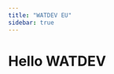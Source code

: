 ```yaml
---
title: "WATDEV EU"
sidebar: true
---
```




# Hello WATDEV

<div id="app"></div>

<script src="https://code.jquery.com/jquery-3.7.1.min.js"></script>
<script src='js/model.js'></script>